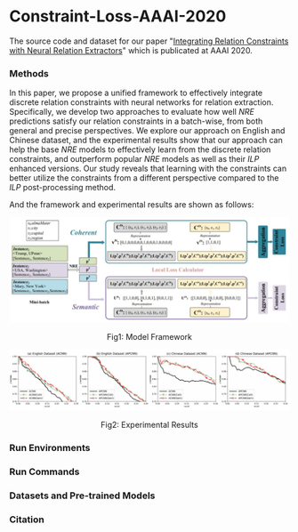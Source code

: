 # Constraint-Loss-AAAI-2020
The source code and dataset for our paper "[Integrating Relation Constraints with Neural Relation Extractors](https://arxiv.org/abs/1911.11493)" which is publicated at AAAI 2020.

### Methods

In this paper, we propose a unified framework to effectively integrate discrete relation constraints with neural networks for relation extraction. Specifically, we develop two approaches to evaluate how well *NRE* predictions satisfy our relation constraints in a batch-wise, from both general and precise perspectives. We explore our approach on English and Chinese dataset, and the experimental results show that our approach can help the base *NRE* models to effectively learn from the discrete relation constraints, and outperform popular *NRE* models as well as their *ILP* enhanced versions. Our study reveals that learning with the constraints can better utilize the constraints from a different perspective compared to the *ILP* post-processing method.

And the framework and experimental results are shown as follows:

![Model Framework](.\FrameworkAndExpFigures\FrameworkFigure.jpg)

<center> Fig1: Model Framework </center>

![Experimental Results](.\FrameworkAndExpFigures\ExperimentResult.jpg)

<center> Fig2: Experimental Results </center>

### Run Environments

### Run Commands

### Datasets and Pre-trained Models

### Citation